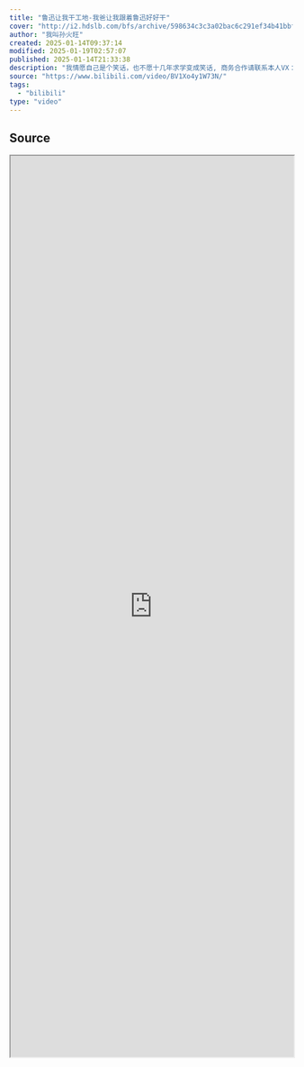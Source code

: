 ```yaml
---
title: "鲁迅让我干工地-我爸让我跟着鲁迅好好干"
cover: "http://i2.hdslb.com/bfs/archive/598634c3c3a02bac6c291ef34b41bbf0da7117f5.jpg@189w_107h.webp"
author: "我叫孙火旺"
created: 2025-01-14T09:37:14
modified: 2025-01-19T02:57:07
published: 2025-01-14T21:33:38
description: "我情愿自己是个笑话，也不愿十几年求学变成笑话, 商务合作请联系本人VX：dingzn88，相关视频：蝴蝶步2.0(◦˙▽˙◦)，这一定就是原片吧9，我一定会救你出去的！，保  护  砂  隐  村，未来大学生源不够怎么办？答：可以把老年人招入大学，耿直采访, 致命吐槽, 没有希望，专家建议：付费上班，作为鲁迅先生的孙子真的是太难了！，朕的大清都亡了，还放我照片干嘛，王思聪，你他妈这可是滨边美波啊！"
source: "https://www.bilibili.com/video/BV1Xo4y1W73N/"
tags:
  - "bilibili"
type: "video"
---
```


## Source

<iframe src='https://player.bilibili.com/player.html?isOutside=true&bvid=BV1Xo4y1W73N&p=1&autoplay=false' style='height:40vh;width:100%' class='iframe-radius' allow='fullscreen'/><center>via: <a href='https://www.bilibili.com/video/BV1Xo4y1W73N' target='_blank' class='external-link'>https://www.bilibili.com/video/BV1Xo4y1W73N</a></center>

## Notes
